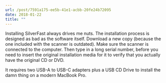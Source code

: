 ```yaml
---
url: /post/7591a175-ee5b-41e1-acbb-20fe24b72095
date: 2018-01-22
title: ""
---
```


Installing SilverFast always drives me nuts. The installation process is designed as bad as the software itself. Download a new copy (because the one included with the scanner is outdated). Make sure the scanner is connected to the computer. Then type in a long serial number, before you need to insert the original installation media for it to verify that you actually have the original CD or DVD.



It requires two USB-A to USB-C adapters plus a USB CD Drive to install the damn thing on a modern MacBook Pro.
